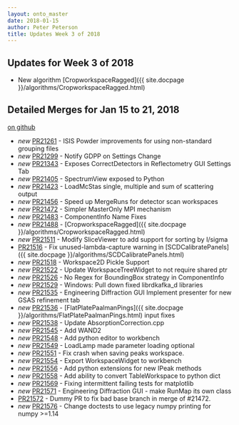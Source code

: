 ```yaml
---
layout: onto_master
date: 2018-01-15
author: Peter Peterson
title: Updates Week 3 of 2018
---
```

Updates for Week 3 of 2018
--------------------------
* New algorithm [CropworkspaceRagged]({{ site.docpage }}/algorithms/CropworkspaceRagged.html)

Detailed Merges for Jan 15 to 21, 2018
--------------------------------------
[on github](https://github.com/mantidproject/mantid/pulls?q=is%3Apr+merged%3A2018-01-16..2018-01-21)

* *new* [PR21261](https://github.com/mantidproject/mantid/pull/21261) - ISIS Powder improvements for using non-standard grouping files
* *new* [PR21299](https://github.com/mantidproject/mantid/pull/21299) - Notify GDPP on Settings Change
* *new* [PR21343](https://github.com/mantidproject/mantid/pull/21343) - Exposes CorrectDetectors in Reflectometry GUI Settings Tab
* *new* [PR21405](https://github.com/mantidproject/mantid/pull/21405) - SpectrumView exposed to Python
* *new* [PR21423](https://github.com/mantidproject/mantid/pull/21423) - LoadMcStas single, multiple and sum of scattering output
* *new* [PR21456](https://github.com/mantidproject/mantid/pull/21456) - Speed up MergeRuns for detector scan workspaces
* *new* [PR21472](https://github.com/mantidproject/mantid/pull/21472) - Simpler MasterOnly MPI mechanism
* *new* [PR21483](https://github.com/mantidproject/mantid/pull/21483) - ComponentInfo Name Fixes
* *new* [PR21488](https://github.com/mantidproject/mantid/pull/21488) - [CropworkspaceRagged]({{ site.docpage }}/algorithms/CropworkspaceRagged.html)
* *new* [PR21511](https://github.com/mantidproject/mantid/pull/21511) - Modify SliceViewer to add support for sorting by I/sigma
* [PR21516](https://github.com/mantidproject/mantid/pull/21516) - Fix unused-lambda-capture warning in [SCDCalibratePanels]({{ site.docpage }}/algorithms/SCDCalibratePanels.html)
* *new* [PR21518](https://github.com/mantidproject/mantid/pull/21518) - Workspace2D Pickle Support
* *new* [PR21522](https://github.com/mantidproject/mantid/pull/21522) - Update WorkspaceTreeWidget to not require shared ptr
* *new* [PR21526](https://github.com/mantidproject/mantid/pull/21526) - No Regex for BoundingBox strategy in ComponentInfo
* *new* [PR21529](https://github.com/mantidproject/mantid/pull/21529) - Windows: Pull down fixed librdkafka_d libraries
* *new* [PR21535](https://github.com/mantidproject/mantid/pull/21535) - Engineering Diffraction GUI Implement presenter for new GSAS refinement tab
* *new* [PR21536](https://github.com/mantidproject/mantid/pull/21536) - [FlatPlatePaalmanPings]({{ site.docpage }}/algorithms/FlatPlatePaalmanPings.html) input fixes
* *new* [PR21538](https://github.com/mantidproject/mantid/pull/21538) - Update AbsorptionCorrection.cpp
* *new* [PR21545](https://github.com/mantidproject/mantid/pull/21545) - Add WAND2
* *new* [PR21548](https://github.com/mantidproject/mantid/pull/21548) - Add python editor to workbench
* *new* [PR21549](https://github.com/mantidproject/mantid/pull/21549) - LoadLamp made parameter loading optional
* *new* [PR21551](https://github.com/mantidproject/mantid/pull/21551) - Fix crash when saving peaks workspace.
* *new* [PR21554](https://github.com/mantidproject/mantid/pull/21554) - Export WorkspaceWidget to workbench
* *new* [PR21556](https://github.com/mantidproject/mantid/pull/21556) - Add python extensions for new IPeak methods
* *new* [PR21558](https://github.com/mantidproject/mantid/pull/21558) - Add ability to convert TableWorkspace to python dict
* *new* [PR21569](https://github.com/mantidproject/mantid/pull/21569) - Fixing intermittent failing tests for matplotlib
* *new* [PR21571](https://github.com/mantidproject/mantid/pull/21571) - Engineering Diffraction GUI - make RunMap its own class
* [PR21572](https://github.com/mantidproject/mantid/pull/21572) - Dummy PR to fix bad base branch in merge of #21472.
* *new* [PR21576](https://github.com/mantidproject/mantid/pull/21576) - Change doctests to use legacy numpy printing for numpy >=1.14
